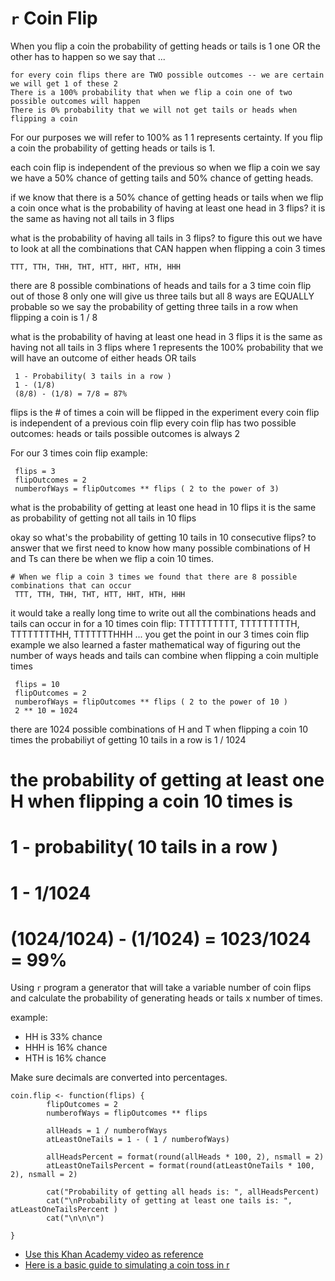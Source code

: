 # `r` Coin Flip

When you flip a coin the probability of getting heads or tails is 1
one OR the other has to happen so we say that ... 

```
for every coin flips there are TWO possible outcomes -- we are certain we will get 1 of these 2
There is a 100% probability that when we flip a coin one of two possible outcomes will happen
There is 0% probability that we will not get tails or heads when flipping a coin
```

For our purposes we will refer to 100% as 1
1 represents certainty. If you flip a coin the probability of getting heads or tails is 1.

each coin flip is independent of the previous so when we flip a coin we say we have a 50% chance of getting tails
and 50% chance of getting heads.

if we know that there is a 50% chance of getting heads or tails when we flip a coin once
what is the probability of having at least one head in 3 flips?
it is the same as having not all tails in 3 flips

what is the probability of having all tails in 3 flips?
to figure this out we have to look at all the combinations that CAN happen when flipping a coin 3 times

``` TTT, TTH, THH, THT, HTT, HHT, HTH, HHH ```

there are 8 possible combinations of heads and tails for a 3 time coin flip
out of those 8 only one will give us three tails
but all 8 ways are EQUALLY probable
so we say the probability of getting three tails in a row when flipping a coin is 1 / 8


what is the probability of having at least one head in 3 flips
it is the same as having not all tails in 3 flips
where 1 represents the 100% probability that we will have an outcome of either heads OR tails

```
 1 - Probability( 3 tails in a row )
 1 - (1/8)
 (8/8) - (1/8) = 7/8 = 87%
```

flips is the # of times a coin will be flipped in the experiment
every coin flip is independent of a previous coin flip
every coin flip has two possible outcomes: heads or tails
possible outcomes is always 2

For our 3 times coin flip example: 
```
 flips = 3
 flipOutcomes = 2
 numberofWays = flipOutcomes ** flips ( 2 to the power of 3)
```

what is the probability of getting at least one head in 10 flips
it is the same as probability of getting not all tails in 10 flips

okay so what's the probability of getting 10 tails in 10 consecutive flips?
to answer that we first need to know how many possible combinations of H and Ts can there be
when we flip a coin 10 times.

```
# When we flip a coin 3 times we found that there are 8 possible combinations that can occur
 TTT, TTH, THH, THT, HTT, HHT, HTH, HHH
```

it would take a really long time to write out all the combinations heads and tails can occur in
for a 10 times coin flip: TTTTTTTTTT, TTTTTTTTTH, TTTTTTTTHH, TTTTTTTHHH ... you get the point
in our 3 times coin flip example we also learned a faster mathematical way of figuring out the number of ways
heads and tails can combine when flipping a coin multiple times

```
 flips = 10
 flipOutcomes = 2
 numberofWays = flipOutcomes ** flips ( 2 to the power of 10 )
 2 ** 10 = 1024
```

there are 1024 possible combinations of H and T when flipping a coin 10 times
 the probabiliyt of getting 10 tails in a row is 1 / 1024

# the probability of getting at least one H when flipping a coin 10 times is
# 1 - probability( 10 tails in a row )
# 1 - 1/1024
# (1024/1024) - (1/1024) = 1023/1024 = 99%

Using `r` program a generator that will take a variable number of coin flips and calculate the probability of generating heads or tails x number of times.

example:

*   HH is 33% chance
*   HHH is 16% chance
*   HTH is 16% chance

Make sure decimals are converted into percentages.

```
coin.flip <- function(flips) {
        flipOutcomes = 2
        numberofWays = flipOutcomes ** flips

        allHeads = 1 / numberofWays
        atLeastOneTails = 1 - ( 1 / numberofWays)

        allHeadsPercent = format(round(allHeads * 100, 2), nsmall = 2)
        atLeastOneTailsPercent = format(round(atLeastOneTails * 100, 2), nsmall = 2)

        cat("Probability of getting all heads is: ", allHeadsPercent)
        cat("\nProbability of getting at least one tails is: ", atLeastOneTailsPercent )
        cat("\n\n\n")

}
```

*   [Use this Khan Academy video as reference](https://www.youtube.com/watch?v=mkyZ45KQYi4&list=PL06A16C388F14E6FE&index=6)
*   [Here is a basic guide to simulating a coin toss in r](http://www.rfortraders.com/simulation-of-a-coin-toss-in-r/)

